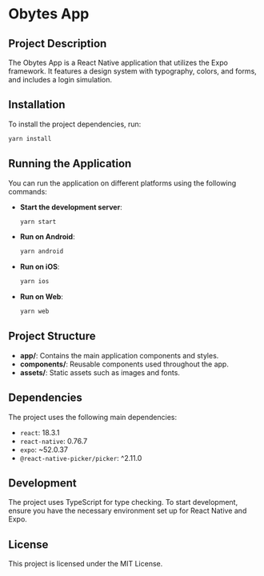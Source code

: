 # Obytes App

## Project Description
The Obytes App is a React Native application that utilizes the Expo framework. It features a design system with typography, colors, and forms, and includes a login simulation.

## Installation
To install the project dependencies, run:

```bash
yarn install
```

## Running the Application
You can run the application on different platforms using the following commands:

- **Start the development server**:  
  ```bash
  yarn start
  ```

- **Run on Android**:  
  ```bash
  yarn android
  ```

- **Run on iOS**:  
  ```bash
  yarn ios
  ```

- **Run on Web**:  
  ```bash
  yarn web
  ```

## Project Structure
- **app/**: Contains the main application components and styles.
- **components/**: Reusable components used throughout the app.
- **assets/**: Static assets such as images and fonts.

## Dependencies
The project uses the following main dependencies:
- `react`: 18.3.1
- `react-native`: 0.76.7
- `expo`: ~52.0.37
- `@react-native-picker/picker`: ^2.11.0

## Development
The project uses TypeScript for type checking. To start development, ensure you have the necessary environment set up for React Native and Expo.

## License
This project is licensed under the MIT License.


